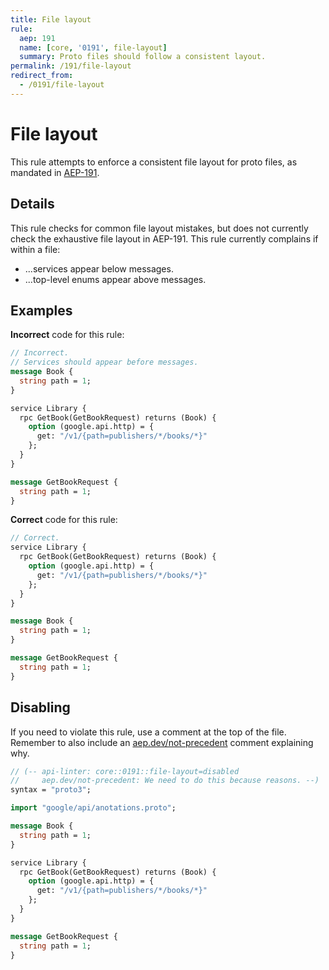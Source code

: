 ```yaml
---
title: File layout
rule:
  aep: 191
  name: [core, '0191', file-layout]
  summary: Proto files should follow a consistent layout.
permalink: /191/file-layout
redirect_from:
  - /0191/file-layout
---
```


# File layout

This rule attempts to enforce a consistent file layout for proto files, as
mandated in [AEP-191][].

## Details

This rule checks for common file layout mistakes, but does not currently check
the exhaustive file layout in AEP-191. This rule currently complains if within a
file:

- ...services appear below messages.
- ...top-level enums appear above messages.

## Examples

**Incorrect** code for this rule:

```proto
// Incorrect.
// Services should appear before messages.
message Book {
  string path = 1;
}

service Library {
  rpc GetBook(GetBookRequest) returns (Book) {
    option (google.api.http) = {
      get: "/v1/{path=publishers/*/books/*}"
    };
  }
}

message GetBookRequest {
  string path = 1;
}
```

**Correct** code for this rule:

```proto
// Correct.
service Library {
  rpc GetBook(GetBookRequest) returns (Book) {
    option (google.api.http) = {
      get: "/v1/{path=publishers/*/books/*}"
    };
  }
}

message Book {
  string path = 1;
}

message GetBookRequest {
  string path = 1;
}
```

## Disabling

If you need to violate this rule, use a comment at the top of the file.
Remember to also include an [aep.dev/not-precedent][] comment explaining why.

```proto
// (-- api-linter: core::0191::file-layout=disabled
//     aep.dev/not-precedent: We need to do this because reasons. --)
syntax = "proto3";

import "google/api/anotations.proto";

message Book {
  string path = 1;
}

service Library {
  rpc GetBook(GetBookRequest) returns (Book) {
    option (google.api.http) = {
      get: "/v1/{path=publishers/*/books/*}"
    };
  }
}

message GetBookRequest {
  string path = 1;
}
```

[aep-191]: https://aep.dev/191
[aep.dev/not-precedent]: https://aep.dev/not-precedent

